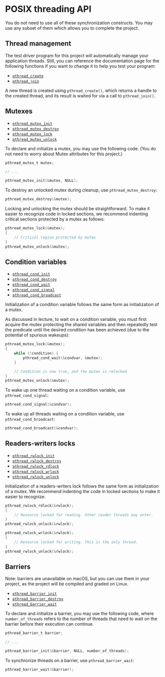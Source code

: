 
POSIX threading API
===================

You do not need to use all of these synchronization constructs. You may use any subset of them which allows you to complete the project.

## Thread management

The test driver program for this project will automatically manage your application threads. Still, you can reference the documentation page for the following functions if you want to change it to help you test your program:

- [`pthread_create`](https://pubs.opengroup.org/onlinepubs/9699919799/functions/pthread_create.html)
- [`pthread_join`](https://pubs.opengroup.org/onlinepubs/9699919799/functions/pthread_join.html)

A new thread is created using `pthread_create()`, which returns a handle to the created thread, and its result is waited for via a call to `pthread_join()`.

## Mutexes

- [`pthread_mutex_init`](https://pubs.opengroup.org/onlinepubs/9699919799/functions/pthread_mutex_init.html)
- [`pthread_mutex_destroy`](https://pubs.opengroup.org/onlinepubs/9699919799/functions/pthread_mutex_init.html)
- [`pthread_mutex_lock`](https://pubs.opengroup.org/onlinepubs/9699919799/functions/pthread_mutex_lock.html)
- [`pthread_mutex_unlock`](https://pubs.opengroup.org/onlinepubs/9699919799/functions/pthread_mutex_lock.html)

To declare and initialize a mutex, you may use the following code. (You do not need to worry about Mutex attributes for this project.)

```c
pthread_mutex_t mutex;

// ...

pthread_mutex_init(&mutex, NULL);
```

To destroy an unlocked mutex during cleanup, use `pthread_mutex_destroy`:
```c
pthread_mutex_destroy(&mutex);
```

Locking and unlocking the mutex should be straightforward. To make it easier to recognize code in locked sections, we recommend indenting critical sections protected by a mutex as follows:
```c
pthread_mutex_lock(&mutex);
{
	// Critical region protected by mutex
}
pthread_mutex_unlock(&mutex);
```

## Condition variables

- [`pthread_cond_init`](https://pubs.opengroup.org/onlinepubs/9699919799/functions/pthread_cond_init.html)
- [`pthread_cond_destroy`](https://pubs.opengroup.org/onlinepubs/9699919799/functions/pthread_cond_init.html)
- [`pthread_cond_wait`](https://pubs.opengroup.org/onlinepubs/9699919799/functions/pthread_cond_wait.html)
- [`pthread_cond_signal`](https://pubs.opengroup.org/onlinepubs/9699919799/functions/pthread_cond_signal.html)
- [`pthread_cond_broadcast`](https://pubs.opengroup.org/onlinepubs/9699919799/functions/pthread_cond_broadcast.html)

Initialization of a condition variable follows the same form as initialization of a mutex.

As discussed in lecture, to wait on a condition variable, you must first acquire the mutex protecting the shared variables and then repeatedly test the predicate until the desired condition has been achieved (due to the potential of spurious wakeups):

```c
pthread_mutex_lock(&mutex);
{
	while (!condition) {
		pthread_cond_wait(&condvar, &mutex);
	}

	// Condition is now true, and the mutex is relocked
}
pthread_mutex_unlock(&mutex);
```

To wake up one thread waiting on a condition variable, use `pthread_cond_signal`:
```c
pthread_cond_signal(&condvar);
```

To wake up all threads waiting on a condition variable, use `pthread_cond_broadcast`:
```c
pthread_cond_broadcast(&condvar);
```

## Readers-writers locks

- [`pthread_rwlock_init`](https://pubs.opengroup.org/onlinepubs/9699919799/functions/pthread_rwlock_init.html)
- [`pthread_rwlock_destroy`](https://pubs.opengroup.org/onlinepubs/9699919799/functions/pthread_rwlock_init.html)
- [`pthread_rwlock_rdlock`](https://pubs.opengroup.org/onlinepubs/9699919799/functions/pthread_rwlock_rdlock.html)
- [`pthread_rwlock_wrlock`](https://pubs.opengroup.org/onlinepubs/9699919799/functions/pthread_rwlock_wrlock.html)
- [`pthread_rwlock_unlock`](https://pubs.opengroup.org/onlinepubs/9699919799/functions/pthread_rwlock_unlock.html)

Initialization of a readers-writers lock follows the same form as initialization of a mutex. We recommend indenting the code in locked sections to make it easier to recognize.
```c
pthread_rwlock_rdlock(&rwlock);
{
	// Resource locked for reading. Other reader threads may enter.
}
pthread_rwlock_unlock(&rwlock);

pthread_rwlock_wrlock(&rwlock);
{
	// Resource locked for writing. This is the only thread.
}
pthread_rwlock_unlock(&rwlock);
```

## Barriers

Note: barriers are unavailable on macOS, but you can use them in your project, as the project will be compiled and graded on Linux.

- [`pthread_barrier_init`](https://pubs.opengroup.org/onlinepubs/9699919799/functions/pthread_barrier_init.html)
- [`pthread_barrier_destroy`](https://pubs.opengroup.org/onlinepubs/9699919799/functions/pthread_barrier_init.html)
- [`pthread_barrier_wait`](https://pubs.opengroup.org/onlinepubs/9699919799/functions/pthread_barrier_wait.html)

To declare and initialize a barrier, you may use the following code, where `number_of_threads` refers to the number of threads that need to wait on the barrier before their execution can continue.

```c
pthread_barrier_t barrier;

// ...

pthread_barrier_init(&barrier, NULL, number_of_threads);
```

To synchronize threads on a barrier, use `pthread_barrier_wait`:
```c
pthread_barrier_wait(&barrier);
```
